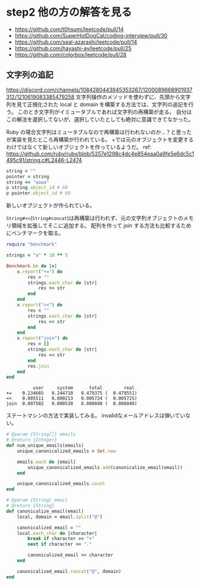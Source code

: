 # step2 他の方の解答を見る

- https://github.com/t0hsumi/leetcode/pull/14
- https://github.com/SuperHotDogCat/coding-interview/pull/30
- https://github.com/seal-azarashi/leetcode/pull/14
- https://github.com/hayashi-ay/leetcode/pull/25
- https://github.com/colorbox/leetcode/pull/28

## 文字列の追記
https://discord.com/channels/1084280443945353267/1200089668901937312/1210619083385479258
文字列操作のメソッドを使わずに、先頭から文字列を見て正規化された local と domain を構築する方法では、文字列の追記を行う。
このとき文字列がイミュータブルであれば文字列の再構築が走る。
自分はこの解法を選択してないが、選択していたとしても絶対に意識できてなかった。

Ruby の場合文字列はミュータブルなので再構築は行われないのか…？と思ったが実装を見たところ再構築が行われている。 +では元のオブジェクトを変更するわけではなくて新しいオブジェクトを作っているようだ。
ref: https://github.com/ruby/ruby/blob/5257e1298c4dc4e854eaa0a9fe5e6dc5c1495c91/string.c#L2446-L2474

```ruby
string = ""
pointer = string
string += "aaaa"
p string.object_id # 60
p pointer.object_id # 80
```
新しいオブジェクトが作られている。

`String#<<`(`String#concat`)は再構築は行われず、元の文字列オブジェクトのメモリ領域を拡張してそこに追加する。
配列を作って join する方法も比較するためにベンチマークを取る。

```ruby
require "benchmark"

strings = "a" * 10 ** 5

Benchmark.bm do |x|
    x.report("+=") do
        res = ""
        strings.each_char do |str|
            res += str
        end
    end
    x.report("<<") do
        res = ""
        strings.each_char do |str|
            res << str
        end
    end
    x.report("join") do
        res = []
        strings.each_char do |str|
            res << str
        end
        res.join
    end
end

```

```
          user     system      total        real
+=    0.234665   0.244710   0.479375 (  0.479551)
<<    0.005511   0.000213   0.005724 (  0.005725)
join  0.007502   0.000538   0.008040 (  0.008040)
```

ステートマシンの方法で実装してみる。
invalidなメールアドレスは弾いていない。

```ruby
# @param {String[]} emails
# @return {Integer}
def num_unique_emails(emails)
    unique_canonicalized_emails = Set.new

    emails.each do |email|
        unique_canonicalized_emails.add(canonicalize_email(email))
    end

    unique_canonicalized_emails.count
end

# @param {String} email
# @return {String}
def canonicalize_email(email)
    local, domain = email.split("@")

    canonicalized_email = ""
    local.each_char do |character|
        break if character == "+"
        next if character == "."

        canonicalized_email << character
    end

    canonicalized_email.concat("@", domain)
end
```
